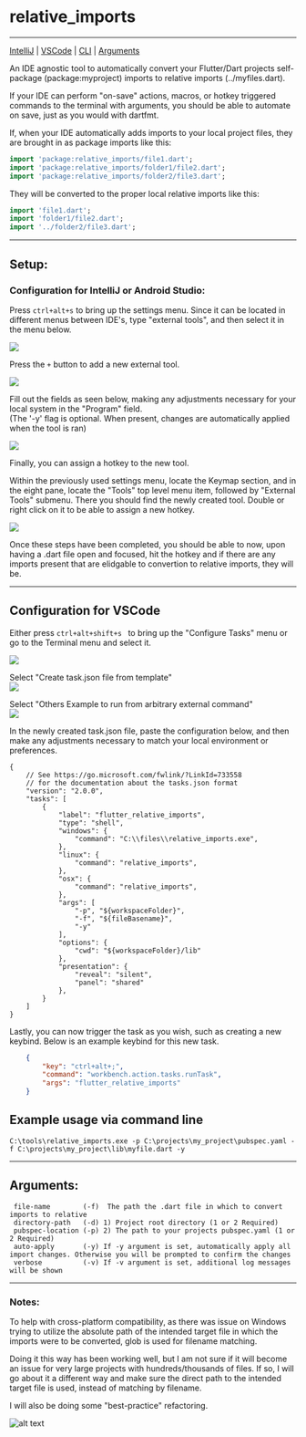 # relative_imports
---
[ IntelliJ](#setup) | [VSCode](#configuration-for-vscode) | [CLI](#example-usage-via-command-line) | [Arguments](#arguments)


An IDE agnostic tool to automatically convert your Flutter/Dart projects self-package (package:myproject) imports to relative imports (../myfiles.dart).   

If your IDE can perform "on-save" actions, macros, or hotkey triggered commands to the terminal with arguments, you should be able to automate on save, just as you would with dartfmt.  


If, when your IDE automatically adds imports to your local project files, they are brought in as package imports like this:
```dart
import 'package:relative_imports/file1.dart';
import 'package:relative_imports/folder1/file2.dart';
import 'package:relative_imports/folder2/file3.dart';
```
They will be converted to the proper local relative imports like this:
```dart
import 'file1.dart';
import 'folder1/file2.dart';
import '../folder2/file3.dart';
```

---

## Setup:  
### **<a name="setup-intellij">Configuration for IntelliJ or Android Studio:</a>**
Press ```ctrl+alt+s``` to bring up the settings menu.
Since it can be located in different menus between IDE's, type "external tools", and then select it in the menu below.

![](https://i.imgur.com/0HY4fTO.png)

Press the ```+``` button to add a new external tool.

![](https://i.imgur.com/0cZsk5w.png)


Fill out the fields as seen below, making any adjustments necessary for your local system in the "Program" field.  
(The '-y' flag is optional. When present, changes are automatically applied when the tool is ran)

![](https://i.imgur.com/gWsWoYI.png)

Finally, you can assign a hotkey to the new tool.  

Within the previously used settings menu, locate the Keymap section, and in the eight pane, locate the "Tools" top level menu item, followed by "External Tools" submenu. There you should find the newly created tool. Double or right click on it to be able to assign a new hotkey. 

![](https://i.imgur.com/jFqFvI0.png)

Once these steps have been completed, you should be able to now, upon having a .dart file open and focused, hit the hotkey and if there are any imports present that are elidgable to convertion to relative imports, they will be.

---

## **Configuration for VSCode**

Either press ```ctrl+alt+shift+s ``` to bring up the "Configure Tasks" menu
or go to the Terminal menu and select it.

![](https://i.imgur.com/nV5kYUB.png)

Select "Create task.json file from template"  
![](https://i.imgur.com/1xoytR1.png)

Select "Others Example to run from arbitrary external command"  
![](https://i.imgur.com/J6VwEmT.png)

In the newly created task.json file, paste the configuration below, and then make any adjustments necessary to match your local environment or preferences.

```json5
{
    // See https://go.microsoft.com/fwlink/?LinkId=733558
    // for the documentation about the tasks.json format
    "version": "2.0.0",
    "tasks": [
        {
            "label": "flutter_relative_imports",
            "type": "shell",
            "windows": {
                "command": "C:\\files\\relative_imports.exe",
            },
            "linux": {
                "command": "relative_imports",
            },
            "osx": {
                "command": "relative_imports",
            },
            "args": [
                "-p", "${workspaceFolder}",
                "-f", "${fileBasename}",
                "-y"
            ],
            "options": {
                "cwd": "${workspaceFolder}/lib"
            },
            "presentation": {
                "reveal": "silent",
                "panel": "shared"
            },
        }
    ]
}
```

Lastly, you can now trigger the task as you wish, such as creating a new keybind. Below is an example keybind for this new task.

```json
    {
        "key": "ctrl+alt+;",
        "command": "workbench.action.tasks.runTask",
        "args": "flutter_relative_imports"
    }
```

## Example usage via command line
```
C:\tools\relative_imports.exe -p C:\projects\my_project\pubspec.yaml -f C:\projects\my_project\lib\myfile.dart -y
```

---
## Arguments:  
```
 file-name        (-f)  The path the .dart file in which to convert imports to relative
 directory-path   (-d) 1) Project root directory (1 or 2 Required)
 pubspec-location (-p) 2) The path to your projects pubspec.yaml (1 or 2 Required)
 auto-apply       (-y) If -y argument is set, automatically apply all import changes. Otherwise you will be prompted to confirm the changes        
 verbose          (-v) If -v argument is set, additional log messages will be shown
```

---
### Notes:  
To help with cross-platform compatibility, as there was issue on Windows trying to utilize the absolute path of the 
intended target file in which the imports were to be converted, glob is used for filename matching.

Doing it this way has been working well, but I am not sure if it will become an issue for very large projects 
with hundreds/thousands of files. If so, I will go about it a different way and make sure the direct path to the 
intended target file is used, instead of matching by filename.

I will also be doing some "best-practice" refactoring.

![alt text](https://i.imgur.com/cg5ow2M.png "instance.id")